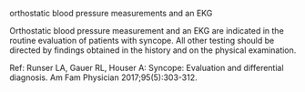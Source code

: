 orthostatic blood pressure measurements and an EKG

Orthostatic blood pressure measurement and an EKG are indicated in the routine evaluation of patients with
syncope. All other testing should be directed by findings obtained in the history and on the physical
examination.

Ref: Runser LA, Gauer RL, Houser A: Syncope: Evaluation and differential diagnosis. Am Fam Physician 2017;95(5):303-312.
